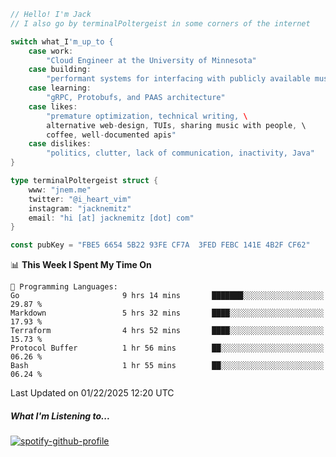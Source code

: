 ```go
// Hello! I'm Jack
// I also go by terminalPoltergeist in some corners of the internet

switch what_I'm_up_to {
    case work:
        "Cloud Engineer at the University of Minnesota"
    case building:
        "performant systems for interfacing with publicly available music datasets"
    case learning:
        "gRPC, Protobufs, and PAAS architecture"
    case likes:
        "premature optimization, technical writing, \
        alternative web-design, TUIs, sharing music with people, \
        coffee, well-documented apis"
    case dislikes:
        "politics, clutter, lack of communication, inactivity, Java"
}

type terminalPoltergeist struct {
    www: "jnem.me"
    twitter: "@i_heart_vim"
    instagram: "jacknemitz"
    email: "hi [at] jacknemitz [dot] com"
}

const pubKey = "FBE5 6654 5B22 93FE CF7A  3FED FEBC 141E 4B2F CF62"
```

<!--START_SECTION:waka-->
📊 **This Week I Spent My Time On** 

```text
💬 Programming Languages: 
Go                       9 hrs 14 mins       ███████░░░░░░░░░░░░░░░░░░   29.87 % 
Markdown                 5 hrs 32 mins       ████░░░░░░░░░░░░░░░░░░░░░   17.93 % 
Terraform                4 hrs 52 mins       ████░░░░░░░░░░░░░░░░░░░░░   15.73 % 
Protocol Buffer          1 hr 56 mins        ██░░░░░░░░░░░░░░░░░░░░░░░   06.26 % 
Bash                     1 hr 55 mins        ██░░░░░░░░░░░░░░░░░░░░░░░   06.24 % 
```


 Last Updated on 01/22/2025 12:20 UTC
<!--END_SECTION:waka-->

##### What I'm Listening to...

[![spotify-github-profile](https://jnem.me/listening-item?maxAge=2592000)](https://jnem.me/listening)
